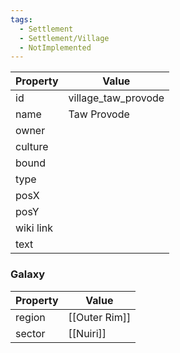 ```yaml
---
tags:
  - Settlement
  - Settlement/Village
  - NotImplemented
---
```


| Property  | Value               |
| --------- | ------------------- |
| id        | village_taw_provode |
| name      | Taw Provode         |
| owner     |                     |
| culture   |                     |
| bound     |                     |
| type      |                     |
| posX      |                     |
| posY      |                     |
| wiki link |                     |
| text      |                     |

### Galaxy
| Property | Value         |
| -------- | ------------- |
| region   | [[Outer Rim]] |
| sector   | [[Nuiri]]     |

